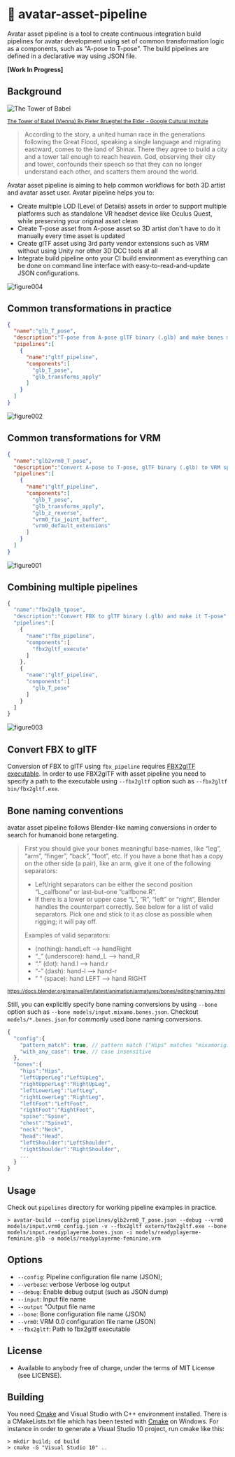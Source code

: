# :diamond_shape_with_a_dot_inside: avatar-asset-pipeline

Avatar asset pipeline is a tool to create continuous integration build pipelines for avatar development using set of common transformation logic as a components, such as "A-pose to T-pose". The build pipelines are defined in a declarative way using JSON file.

**[Work In Progress]**

## Background

![The Tower of Babel](docs/The_Tower_of_Babel.jpg)  

<sub>[The Tower of Babel (Vienna) By Pieter Brueghel the Elder - Google Cultural Institute](https://commons.wikimedia.org/w/index.php?curid=22178101)</sub>

> According to the story, a united human race in the generations following the Great Flood, speaking a single language and migrating eastward, comes to the land of Shinar. There they agree to build a city and a tower tall enough to reach heaven. God, observing their city and tower, confounds their speech so that they can no longer understand each other, and scatters them around the world. 

Avatar asset pipeline is aiming to help common workflows for both 3D artist and avatar asset user. Avatar pipeline helps you to:

* Create multiple LOD (Level of Details) assets in order to support multiple platforms such as standalone VR headset device like Oculus Quest, while preserving your original asset clean
* Create T-pose asset from A-pose asset so 3D artist don't have to do it manually every time asset is updated
* Create glTF asset using 3rd party vendor extensions such as VRM without using Unity nor other 3D DCC tools at all
* Integrate build pipeline onto your CI build environment as everything can be done on command line interface with easy-to-read-and-update JSON configurations.

![figure004](docs/figure004.png)

## Common transformations in practice


```json
{
  "name":"glb_T_pose",
  "description":"T-pose from A-pose glTF binary (.glb) and make bones mo-cap ready",
  "pipelines":[
    {
      "name":"gltf_pipeline",
      "components":[
        "glb_T_pose",
        "glb_transforms_apply"
      ]
    }
  ]
}
```


![figure002](docs/figure002.png)

## Common transformations for VRM

```json
{
  "name":"glb2vrm0_T_pose",
  "description":"Convert A-pose to T-pose, glTF binary (.glb) to VRM spec 0.0",
  "pipelines":[
    {
      "name":"gltf_pipeline",
      "components":[
        "glb_T_pose",
        "glb_transforms_apply",
        "glb_z_reverse",
        "vrm0_fix_joint_buffer",
        "vrm0_default_extensions"
      ]
    }
  ]
}
```

![figure001](docs/figure001.png)

## Combining multiple pipelines

```js
{
  "name":"fbx2glb_tpose",
  "description":"Convert FBX to glTF binary (.glb) and make it T-pose",
  "pipelines":[
    {
      "name":"fbx_pipeline",
      "components":[
        "fbx2gltf_execute"
      ]
    }, 
    {
      "name":"gltf_pipeline",
      "components":[
        "glb_T_pose"
      ]
    }
  ]
}
```

![figure003](docs/figure003.png)

## Convert FBX to glTF

Conversion of FBX to glTF using `fbx_pipeline` requires [FBX2glTF executable](https://github.com/facebookincubator/FBX2glTF/releases). In order to use FBX2glTF with asset pipeline you need to specify a path to the executable using `--fbx2gltf` option such as `--fbx2gltf bin/fbx2gltf.exe`.

## Bone naming conventions

avatar asset pipeline follows Blender-like naming conversions in order to search for humanoid bone retargeting.

> First you should give your bones meaningful base-names, like “leg”, “arm”, “finger”, “back”, “foot”, etc.
> If you have a bone that has a copy on the other side (a pair), like an arm, give it one of the following separators:
>
> * Left/right separators can be either the second position “L_calfbone” or last-but-one “calfbone.R”.
> * If there is a lower or upper case “L”, “R”, “left” or “right”, Blender handles the counterpart correctly. See below for a list of valid separators. Pick one and stick to it as close as possible when rigging; it will pay off.
>
> Examples of valid separators:
>
> * (nothing): handLeft –> handRight
> * “_” (underscore): hand_L –> hand_R
> * “.” (dot): hand.l –> hand.r
> * “-” (dash): hand-l –> hand-r
>* ” ” (space): hand LEFT –> hand RIGHT

<sub>https://docs.blender.org/manual/en/latest/animation/armatures/bones/editing/naming.html</sub>

Still, you can explicitly specify bone naming conversions by using `--bone` option such as `--bone models/input.mixamo.bones.json`. Checkout `models/*.bones.json` for commonly used bone naming conversions.

```js
{
  "config":{
    "pattern_match": true, // pattern match ("Hips" matches "mixamorig:Hips" too)
    "with_any_case": true, // case insensitive
  },
  "bones":{
    "hips":"Hips",
    "leftUpperLeg":"LeftUpLeg",
    "rightUpperLeg":"RightUpLeg",
    "leftLowerLeg":"LeftLeg",
    "rightLowerLeg":"RightLeg",
    "leftFoot":"LeftFoot",
    "rightFoot":"RightFoot",
    "spine":"Spine",
    "chest":"Spine1",
    "neck":"Neck",
    "head":"Head",
    "leftShoulder":"LeftShoulder",
    "rightShoulder":"RightShoulder",
    ...
  }
}
```

## Usage

Check out `pipelines` directory for working pipeline examples in practice.

```
> avatar-build --config pipelines/glb2vrm0_T_pose.json --debug --vrm0 models/input.vrm0_config.json -v --fbx2gltf extern/fbx2gltf.exe --bone models/input.readyplayerme.bones.json -i models/readyplayerme-feminine.glb -o models/readyplayerme-feminine.vrm
```

## Options

* `--config`: Pipeline configuration file name (JSON);
* `--verbose`: verbose Verbose log output
* `--debug`: Enable debug output (such as JSON dump)
* `--input`: Input file name
* `--output` "Output file name
* `--bone`: Bone configuration file name (JSON)
* `--vrm0`: VRM 0.0 configuration file name (JSON)
* `--fbx2gltf`: Path to fbx2gltf executable


## License

* Available to anybody free of charge, under the terms of MIT License (see LICENSE).

## Building

You need [Cmake](https://cmake.org/download/) and Visual Studio with C++ environment installed. There is a CMakeLists.txt file which has been tested with [Cmake](https://cmake.org/download/) on Windows. For instance in order to generate a Visual Studio 10 project, run cmake like this:


```
> mkdir build; cd build
> cmake -G "Visual Studio 10" ..
```
